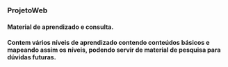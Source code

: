 ### ProjetoWeb

#### Material de aprendizado e consulta.
#### Contem vários níveis de aprendizado contendo conteúdos básicos e mapeando assim os níveis, podendo servir de material de pesquisa para dúvidas futuras.
